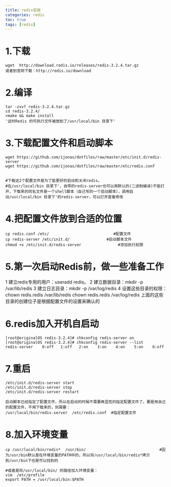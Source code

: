 ```yaml
---
title: redis安装
categories: redis   
toc: true  
tags: [redis]
---
```




# 1.下载
```
wget  http://download.redis.io/releases/redis-3.2.4.tar.gz
或者到官网下载：http://redis.io/download
```

# 2.编译
```
tar -zxvf redis-3.2.4.tar.gz
cd redis-3.2.4/
>make && make install
'这时Redis 的可执行文件被放到了/usr/local/bin 目录下'
```


# 3.下载配置文件和启动脚本
```
wget https://github.com/ijonas/dotfiles/raw/master/etc/init.d/redis-server
wget https://github.com/ijonas/dotfiles/raw/master/etc/redis.conf


#下载这2个配置文件是为了能更好的启动和关闭redis。
#在/usr/local/bin 目录下'，自带的redis-server也可以用默认的(二进制编译)不能打开，下载来的同名文件是一个shell脚本（自己写的一个启动脚本），调用启动/usr/local/bin 目录下'的redis-server，可以打开查看修改

```

# 4.把配置文件放到合适的位置
```
cp redis.conf /etc/                            #配置文件
cp redis-server /etc/init.d/                #启动脚本文件
chmod +x /etc/init.d/redis-server                #添加执行权限

```

# 5.第一次启动Redis前，做一些准备工作
1 建立redis专用的用户：useradd redis。
2 建立数据目录：mkdir -p /var/lib/redis
3 建立日志目录：mkdir -p /var/log/redis
4 设置这些目录的权限：
chown redis.redis /var/lib/redis
chown redis.redis /var/log/redis
上面的这些目录的创建位子是根据配置文件的设置来确认的


# 6.redis加入开机自启动
```
[root@originalOS redis-3.2.4]# chkconfig redis-server on
[root@originalOS redis-3.2.4]# chkconfig redis-server --list
redis-server    0:off   1:off   2:on    3:on    4:on    5:on    6:off

```

# 7.重启
```
/etc/init.d/redis-server start
/etc/init.d/redis-server stop
/etc/init.d/redis-server restart

启动脚本已经指定了配置文件，所以在启动的时候不需要再显性的指定配置文件了。要是用自己的配置文件，不用下载来的，则需要：
/usr/local/bin/redis-server  /etc/redis.conf  #指定配置文件
```
# 8.加入环境变量
```
cp /usr/local/bin/redis*  /usr/bin/                                #因为/usr/bin默认是在环境变量的PATH中的，所以将/usr/local/bin/redis*拷贝到/usr/bin下也是可以找到的

#或者是将/usr/local/bin/ 的路径加入环境变量：
vim  /etc/profile
export PATH = /usr/local/bin:$PATH

```